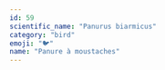 ```yaml
---
id: 59
scientific_name: "Panurus biarmicus"
category: "bird"
emoji: "🐦"
name: "Panure à moustaches"
---
```

